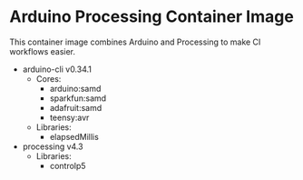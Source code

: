 # Arduino Processing Container Image

This container image combines Arduino and Processing to make CI workflows easier.
- arduino-cli v0.34.1
  - Cores:
    - arduino:samd
    - sparkfun:samd
    - adafruit:samd
    - teensy:avr
  - Libraries:
    - elapsedMillis
- processing v4.3
  - Libraries:
    - controlp5